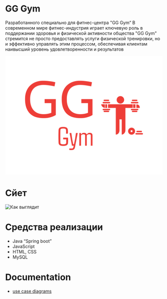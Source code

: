 # GG Gym
Разработанного специально для фитнес-центра "GG Gym“
В современном мире фитнес-индустрия играет ключевую роль в поддержании здоровья и физической активности общества
 "GG Gym" стремится не просто предоставлять услуги физической тренировки, но и эффективно управлять этим процессом, обеспечивая клиентам наивысший уровень удовлетворенности и результатов

![Logo](https://github.com/andrwe-22/GG-Gym/blob/GG-Gym/gg-high-resolution-logo.png)
# Сйет
![Как выглядит](https://github.com/andrwe-22/GG-Gym/blob/GG-Gym/%D0%A1%D0%B0%D0%B9%D1%82.gif)

# Средства реализации
* Java “Spring boot”
* JavaScript
* HTML, CSS 
* MySQL

# Documentation
* [use case diagrams](https://github.com/andrwe-22/GG-Gym/blob/GG-Gym/image.png)
